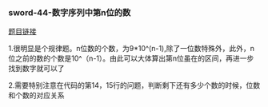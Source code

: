 ### sword-44-数字序列中第n位的数

[题目链接](https://leetcode-cn.com/problems/shu-zi-xu-lie-zhong-mou-yi-wei-de-shu-zi-lcof/)

1.很明显是个规律题。n位数的个数，为9*10^(n-1),除了一位数特殊外，此外，n位之前的数的个数是10^（n-1）。由此可以大体算出第n位虽在的区间，再进一步找到数字就可以了

2.需要特别注意在代码的第14，15行的问题，判断剩下还有多少个数的时候，位数和个数的对应关系